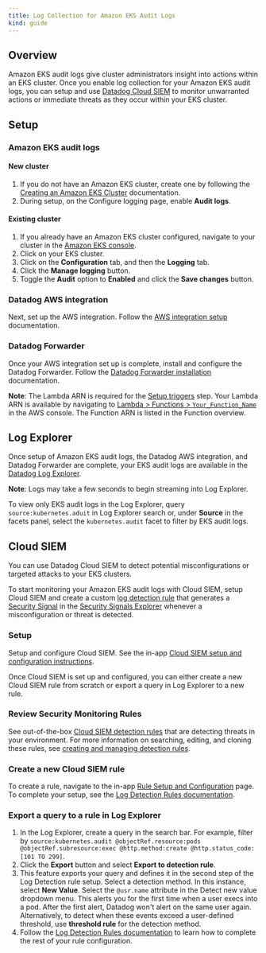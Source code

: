 ```yaml
---
title: Log Collection for Amazon EKS Audit Logs
kind: guide
---
```


## Overview

Amazon EKS audit logs give cluster administrators insight into actions within an EKS cluster. Once you enable log collection for your Amazon EKS audit logs, you can setup and use [Datadog Cloud SIEM][1] to monitor unwarranted actions or immediate threats as they occur within your EKS cluster.

## Setup

### Amazon EKS audit logs

#### New cluster

1. If you do not have an Amazon EKS cluster, create one by following the [Creating an Amazon EKS Cluster][2] documentation.
1. During setup, on the Configure logging page, enable **Audit logs**.

#### Existing cluster

1. If you already have an Amazon EKS cluster configured, navigate to your cluster in the [Amazon EKS console][2].
1. Click on your EKS cluster.
1. Click on the **Configuration** tab, and then the **Logging** tab.
1. Click the **Manage logging** button.
1. Toggle the **Audit** option to **Enabled** and click the **Save changes** button.

### Datadog AWS integration

Next, set up the AWS integration. Follow the [AWS integration setup][3] documentation.

### Datadog Forwarder

Once your AWS integration set up is complete, install and configure the Datadog Forwarder. Follow the [Datadog Forwarder installation][4] documentation.

**Note**: The Lambda ARN is required for the [Setup triggers][5] step. Your Lambda ARN is available by navigating to [Lambda > Functions > `Your_Function_Name`][6] in the AWS console. The Function ARN is listed in the Function overview.

## Log Explorer

Once setup of Amazon EKS audit logs, the Datadog AWS integration, and Datadog Forwarder are complete, your EKS audit logs are available in the [Datadog Log Explorer][7].

**Note**: Logs may take a few seconds to begin streaming into Log Explorer.

To view only EKS audit logs in the Log Explorer, query `source:kubernetes.aduit` in Log Explorer search or, under **Source** in the facets panel, select the `kubernetes.audit` facet to filter by EKS audit logs.

## Cloud SIEM

You can use Datadog Cloud SIEM to detect potential misconfigurations or targeted attacks to your EKS clusters.

To start monitoring your Amazon EKS audit logs with Cloud SIEM, setup Cloud SIEM and create a custom [log detection rule][8] that generates a [Security Signal][9] in the [Security Signals Explorer][10] whenever a misconfiguration or threat is detected.

### Setup

Setup and configure Cloud SIEM. See the in-app [Cloud SIEM setup and configuration instructions][1].

Once Cloud SIEM is set up and configured, you can either create a new Cloud SIEM rule from scratch or export a query in Log Explorer to a new rule.

### Review Security Monitoring Rules

See out-of-the-box [Cloud SIEM detection rules][11] that are detecting threats in your environment. For more information on searching, editing, and cloning these rules, see [creating and managing detection rules][12].

### Create a new Cloud SIEM rule

To create a rule, navigate to the in-app [Rule Setup and Configuration][13] page. To complete your setup, see the [Log Detection Rules documentation][14].

### Export a query to a rule in Log Explorer

1. In the Log Explorer, create a query in the search bar. For example, filter by `source:kubernetes.audit @objectRef.resource:pods @objectRef.subresource:exec @http.method:create @http.status_code:[101 TO 299]`.
1. Click the **Export** button and select **Export to detection rule**.
1. This feature exports your query and defines it in the second step of the Log Detection rule setup. Select a detection method. In this instance, select **New Value**. Select the `@usr.name` attribute in the Detect new value dropdown menu. This alerts you for the first time when a user execs into a pod. After the first alert, Datadog won't alert on the same user again. Alternatively, to detect when these events exceed a user-defined threshold, use **threshold rule** for the detection method. 
1. Follow the [Log Detection Rules documentation][14] to learn how to complete the rest of your rule configuration.

[1]: /security_platform/cloud_siem/
[2]: https://docs.aws.amazon.com/eks/latest/userguide/create-cluster.html
[3]: /integrations/amazon_web_services/?tab=roledelegation#setup
[4]: /logs/guide/forwarder/
[5]: /logs/guide/send-aws-services-logs-with-the-datadog-lambda-function/?tab=awsconsole#set-up-triggers
[6]: https://console.aws.amazon.com/lambda/home#/functions
[7]: https://app.datadoghq.com/logs
[8]: /security_platform/cloud_siem/log_detection_rules/
[9]: /security_platform/cloud_siem/getting_started#review-detection-rules
[10]: https://app.datadoghq.com/security
[11]: /security_platform/default_rules/#cat-cloud-siem
[12]: /security_platform/detection_rules/#creating-and-managing-detection-rules
[13]: https://app.datadoghq.com/security/configuration/rules/new
[14]: /security_platform/cloud_siem/log_detection_rules/?tab=threshold#choose-a-detection-method
